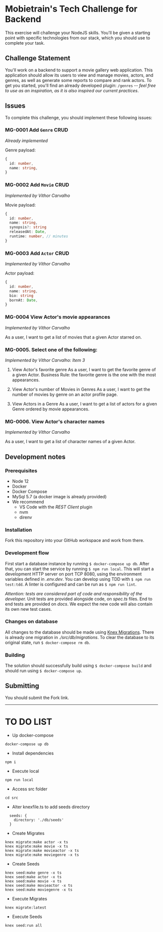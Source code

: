 # Mobietrain's Tech Challenge for Backend

This exercise will challenge your NodeJS skills. You'll be given a starting point with specific technologies from our stack, which you should use to complete your task.

## Challenge Statement

You'll work on a backend to support a movie gallery web application. This application should allow its users to view and manage movies, actors, and genres, as well as generate some reports to compare and rank actors. To get you started, you'll find an already developed plugin: `/genres` -- *feel free to use as an inspiration, as it is also inspired our current practices*.

## Issues

To complete this challenge, you should implement these following issues:

### MG-0001 Add `Genre` CRUD
*Already implemented*

Genre payload:

```ts
{
  id: number,
  name: string,
}
```

### MG-0002 Add `Movie` CRUD
*Implemented by Vithor Carvalho*

Movie payload:

```ts
{
  id: number,
  name: string,
  synopsis?: string
  releasedAt: Date,
  runtime: number, // minutes
}
```

### MG-0003 Add `Actor` CRUD
*Implemented by Vithor Carvalho*

Actor payload:

```ts
{
  id: number,
  name: string,
  bio: string
  bornAt: Date,
}
```


### MG-0004 View Actor's movie appearances
*Implemented by Vithor Carvalho*

As a user, I want to get a list of movies that a given Actor starred on.

### MG-0005. Select one of the following:
*Implemented by Vithor Carvalho: Item 3*

1. View Actor's favorite genre
As a user, I want to get the favorite genre of a given Actor.
Business Rule: the favorite genre is the one with the most appearances.

2. View Actor's number of Movies in Genres
As a user, I want to get the number of movies by genre on an actor profile page.

3. View Actors in a Genre
As a user, I want to get a list of actors for a given Genre ordered by movie appearances.

### MG-0006. View Actor's character names
*Implemented by Vithor Carvalho*

As a user, I want to get a list of character names of a given Actor.


## Development notes

### Prerequisites

- Node 12
- Docker
- Docker Compose
- MySql 5.7 (a docker image is already provided)
- We recommend
  - VS Code with the *REST Client* plugin
  - nvm
  - direnv

### Installation

Fork this repository into your GitHub workspace and work from there.

### Development flow
First start a database instance by running `$ docker-compose up db`. After that, you can start the service by running `$ npm run local`. This will start a development HTTP server on port TCP 8080, using the environment variables defined in *.env.dev*. You can develop using TDD with `$ npm run test:tdd`. A linter is configured and can be run as `$ npm run lint`.

*Attention: tests are considered part of code and responsibility of the developer.* Unit tests are provided alongside code, on *spec.ts* files. End to end tests are provided on *docs*. We expect the new code will also contain its own new test cases.

### Changes on database
All changes to the database should be made using [Knex Migrations](http://knexjs.org/#Migrations). There is already one migration in *./src/db/migrations*. To clear the database to its original state, run `$ docker-compose rm db`.

### Building
The solution should successfully build using `$ docker-compose build` and should run using `$ docker-compose up`.

## Submitting

You should submit the Fork link.


--------------

# TO DO LIST

- Up docker-compose

```npm
docker-compose up db
```

- Install dependencies

```npm
npm i
```

- Execute local

```npm
npm run local
```

- Access src folder

```npm
cd src
```

- Alter knexfile.ts to add seeds directory

```
  seeds: {
    directory: './db/seeds'
  }
```

- Create Migrates

```npm
knex migrate:make actor -x ts
knex migrate:make movie -x ts
knex migrate:make movieactor -x ts
knex migrate:make moviegenre -x ts
```

- Create Seeds

```npm
knex seed:make genre -x ts
knex seed:make actor -x ts
knex seed:make movie -x ts
knex seed:make movieactor -x ts
knex seed:make moviegenre -x ts
```

- Execute Migrates

```npm
knex migrate:latest
```

- Execute Seeds

```npm
knex seed:run all
```
